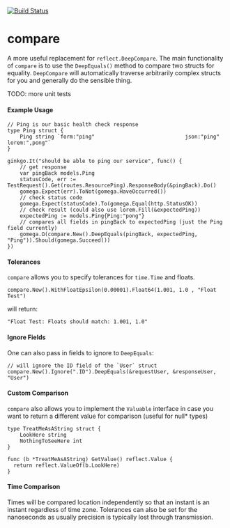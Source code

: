 [![Build Status](https://travis-ci.com/axiomzen/compare.svg?token=TSvXZ1trTYUyHzWyBZYj&branch=master)](https://travis-ci.com/axiomzen/compare)

# compare

A more useful replacement for `reflect.DeepCompare`.  The main functionality of `compare` is to use the `DeepEquals()` method to compare two structs for equality.  `DeepCompare` will automatically traverse arbitrarily complex structs for you and generally do the sensible thing.

TODO: more unit tests

#### Example Usage ####

```
// Ping is our basic health check response
type Ping struct {
	Ping string `form:"ping"                             json:"ping" lorem:",pong"`
}

ginkgo.It("should be able to ping our service", func() {
	// get response
	var pingBack models.Ping
	statusCode, err := TestRequest().Get(routes.ResourcePing).ResponseBody(&pingBack).Do()
	gomega.Expect(err).ToNot(gomega.HaveOccurred())
	// check status code
	gomega.Expect(statusCode).To(gomega.Equal(http.StatusOK))
	// check result (could also use lorem.Fill(&expectedPing))
	expectedPing := models.Ping{Ping:"pong"}
	// compares all fields in pingBack to expectedPing (just the Ping field currently)
	gomega.Ω(compare.New().DeepEquals(pingBack, expectedPing, "Ping")).Should(gomega.Succeed())
})
```

#### Tolerances ####

`compare` allows you to specify tolerances for `time.Time` and floats.

```
compare.New().WithFloatEpsilon(0.00001).Float64(1.001, 1.0 , "Float Test")
```

will return:

```
"Float Test: Floats should match: 1.001, 1.0"
```

#### Ignore Fields ####

One can also pass in fields to ignore to `DeepEquals`:

```
// will ignore the ID field of the `User` struct
compare.New().Ignore(".ID").DeepEquals(&requestUser, &responseUser, "User")
```

#### Custom Comparison ####

`compare` also allows you to implement the `Valuable` interface in case you want to return a different value for comparison (useful for null* types)

```
type TreatMeAsAString struct {
	LookHere string
	NothingToSeeHere int
}

func (b *TreatMeAsAString) GetValue() reflect.Value {
  return reflect.ValueOf(b.LookHere)
}

```

#### Time Comparison ####

Times will be compared location independently so that an instant is an instant regardless of time zone. Tolerances can also be set for the nanoseconds as usually precision is typically lost through transmission.
